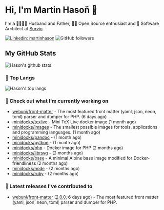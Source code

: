 # Hi, I'm Martin Hasoň 👋

I'm a 👨‍👩‍👧‍👦 Husband and Father, 🧑‍💻 Open Source enthusiast and 📐 Software Architect at [Survio](https://www.survio.com).

[![Linkedin: martinhason](https://img.shields.io/badge/-Martin%20Hasoň-blue?style=flat-square&logo=Linkedin&logoColor=white&link=https://www.linkedin.com/in/martinhason/)](https://www.linkedin.com/in/martinhason/)
![GitHub followers](https://img.shields.io/github/followers/hason?label=Follow&style=social)


## My GitHub Stats
![Hason's github stats](https://github-readme-stats.vercel.app/api?username=hason&show_icons=true&include_all_commits=true&theme=dracula&hide_border=true&hide_title=true)

### 💾 Top Langs
![Hason's top langs](https://github-readme-stats.vercel.app/api/top-langs/?username=hason&layout=compact&theme=dracula&hide_border=true&hide_title=true)

### 👷 Check out what I'm currently working on

- [webuni/front-matter](https://github.com/webuni/front-matter) - The most featured front matter (yaml, json, neon, toml) parser and dumper for PHP. (6 days ago)
- [minidocks/texlive](https://github.com/minidocks/texlive) - Mini TeX Live docker image (1 month ago)
- [minidocks/images](https://github.com/minidocks/images) - The smallest possible images for tools, applications and programming languages. (1 month ago)
- [minidocks/pandoc](https://github.com/minidocks/pandoc) -  (1 month ago)
- [minidocks/python](https://github.com/minidocks/python) -  (1 month ago)
- [minidocks/php](https://github.com/minidocks/php) - Docker image for PHP (2 months ago)
- [minidocks/librsvg](https://github.com/minidocks/librsvg) -  (2 months ago)
- [minidocks/base](https://github.com/minidocks/base) - A minimal Alpine base image modified for Docker-friendliness (2 months ago)
- [minidocks/node](https://github.com/minidocks/node) -  (2 months ago)
- [minidocks/ruby](https://github.com/minidocks/ruby) -  (2 months ago)

### 🔭 Latest releases I've contributed to

- [webuni/front-matter](https://github.com/webuni/front-matter) ([2.0.0](https://github.com/webuni/front-matter/releases/tag/2.0.0), 6 days ago) - The most featured front matter (yaml, json, neon, toml) parser and dumper for PHP.

